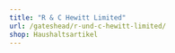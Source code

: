 ```yaml
---
title: "R & C Hewitt Limited"
url: /gateshead/r-und-c-hewitt-limited/
shop: Haushaltsartikel
---
```


